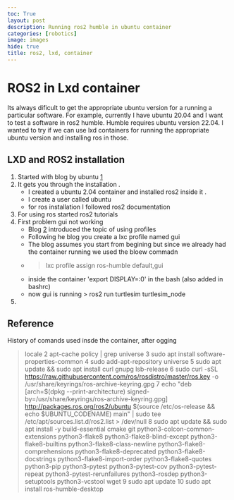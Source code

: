 ```yaml
---
toc: True
layout: post
description: Running ros2 humble in ubuntu container 
categories: [robotics]
image: images
hide: true
title: ros2, lxd, container
---
```



# ROS2 in Lxd container 

Its always dificult to get the appropriate ubuntu version for a running a particular software. For example, currently I have ubuntu 20.04 and I want to test a software in ros2 humble. Humble requires ubuntu version 22.04.
I wanted to try if we can use lxd containers for running the appropriate ubuntu version and installing ros in those. 


## LXD and ROS2 installation 
1. Started with blog by ubuntu [1](https://canonical.com/blog/install-ros-2-humble-in-ubuntu-20-04-or-18-04-using-lxd-containers)
2. It gets you through the installation . 
    - I created a ubuntu 2.04 container and installed ros2 inside it . 
    - I create a user called ubuntu 
    - for ros installation I followed ros2 documentation 
3. For using ros started ros2 tutorials
4. First problem gui not working 
    - Blog [2](https://nickdgreg.github.io/software/2020/08/06/running-ros-in-lxd/) introduced the topic of using profiles 
    - Following he blog you create a lxc profile named gui 
    - The blog assumes you start from begining but since we already had the container running we used the bloew commadn
    - > lxc profile assign ros-humble default,gui 
    - inside the container 'export DISPLAY=:0' in the bash (also added in bashrc)
    - now gui is running > ros2 run turtlesim turtlesim_node
5. 












## Reference 
History of comands used insde the container, after ogging 
> locale
    2  apt-cache policy | grep universe
    3  sudo apt install software-properties-common
    4  sudo add-apt-repository universe
    5  sudo apt update && sudo apt install curl gnupg lsb-release
    6  sudo curl -sSL https://raw.githubusercontent.com/ros/rosdistro/master/ros.key -o /usr/share/keyrings/ros-archive-keyring.gpg
    7  echo "deb [arch=$(dpkg --print-architecture) signed-by=/usr/share/keyrings/ros-archive-keyring.gpg] http://packages.ros.org/ros2/ubuntu $(source /etc/os-release && echo $UBUNTU_CODENAME) main" | sudo tee /etc/apt/sources.list.d/ros2.list > /dev/null
    8  sudo apt update && sudo apt install -y   build-essential   cmake   git   python3-colcon-common-extensions   python3-flake8   python3-flake8-blind-except   python3-flake8-builtins   python3-flake8-class-newline   python3-flake8-comprehensions   python3-flake8-deprecated   python3-flake8-docstrings   python3-flake8-import-order   python3-flake8-quotes   python3-pip   python3-pytest   python3-pytest-cov   python3-pytest-repeat   python3-pytest-rerunfailures   python3-rosdep   python3-setuptools   python3-vcstool   wget
    9  sudo apt update
   10  sudo apt install ros-humble-desktop

